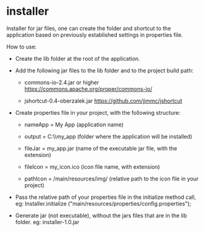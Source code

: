 # installer
Installer for jar files, one can create the folder and shortcut to the application based on previously established settings in properties file.

How to use:

- Create the lib folder at the root of the application.

- Add the following jar files to the lib folder and to the project build path:

    - commons-io-2.4.jar or higher https://commons.apache.org/proper/commons-io/

    - jshortcut-0.4-oberzalek.jar https://github.com/jimmc/jshortcut
    
- Create properties file in your project, with the following structure:

  - nameApp = My App (application name)

  - output = C:\\\\my_app (folder where the application will be installed)

  - fileJar = my_app.jar (name of the executable jar file, with the extension)

  - fileIcon = my_icon.ico (icon file name, with extension)

  - pathIcon = /main/resources/img/ (relative path to the icon file in your project)

- Pass the relative path of your properties file in the initialize method call, eg: Installer.initialize ("main/resources/properties/config.properties");

- Generate jar (not executable), without the jars files that are in the lib folder. eg: installer-1.0.jar
